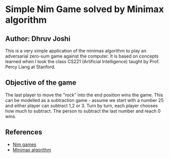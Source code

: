# Simple Nim Game solved by Minimax algorithm
## Author: Dhruv Joshi

This is a very simple application of the minimax algorithm to play an adversarial zero-sum game against the computer. It is based on concepts learned when I took the class CS221 (Artificial Intelligence) taught by Prof. Percy Liang at Stanford.

## Objective of the game
The last player to move the "rock" into the end position wins the game. This can be modelled as a subtraction game - assume we start with a number 25 and either player can subtract 1,2 or 3. Turn by turn, each player chooses how much to subtract. The person to subtract the last number and reach 0 wins. 

## References
* [Nim games](https://en.wikipedia.org/wiki/Nim)
* [Minimax algorithm](https://en.wikipedia.org/wiki/Minimax#Minimax_algorithm_with_alternate_moves)
